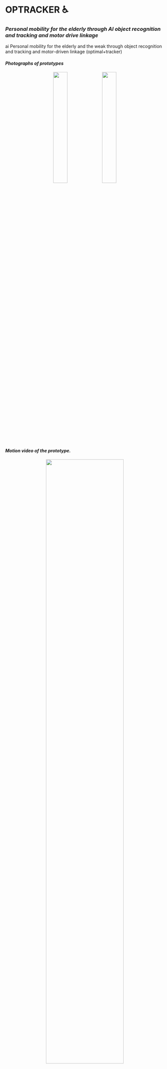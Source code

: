 # OPTRACKER ♿

### _Personal mobility for the elderly through AI object recognition and tracking and motor drive linkage_

ai Personal mobility for the elderly and the weak through object recognition and tracking and motor-driven linkage (optimal+tracker)


#### ***Photographs of prototypes***

<p align="center">
  <img width="30%" src="https://user-images.githubusercontent.com/76834485/143730232-b5bf2d1c-9228-44b2-82cc-51c871d5ced6.jpg"/>
  <img width="30%" src="https://user-images.githubusercontent.com/76834485/143730438-1c76d6cc-87fa-431e-ae18-54aa6e8a1354.jpg"/>
</p>

#### ***Motion video of the prototype.***
<p align="center">
  <img width="70%" src="https://user-images.githubusercontent.com/76834485/143730106-6bb5223e-7c77-476f-9d5f-ee3abcb4cedf.gif"/>
  <img width="70%" src="https://user-images.githubusercontent.com/76834485/143730157-0ec468fb-d2e1-48fe-844b-4f2c8d872bbc.gif"/>
 </p>

<br/>

## Contents
[Ⅰ.Introduction](#Introduction)
[Ⅱ.Design Objective](#Design-Objective)
[Ⅲ.Sortware Design](#Software-Design)
[Ⅳ.Hardware Design](#Hardware-Design)
[Ⅴ.Conclusion](#Conclusion)

## Introduction

With the advancement of technology, ***autonomous driving-oriented future mobility*** is becoming a reality, not a distant future. Accordingly, social interest in how future mobility technology can be applied to the transportation disadvantaged is also increasing. In order to move forward to a better future away from the reality where everyone cannot enjoy the advantages of future mobility, various forms of personal mobility and new modes of transportation such as PBV (Purpose Built Vehicle) that can be used by everyone are needed!

<br/>

***Wheelchairs*** show their true value when various functions are added to the purpose or user specificity. Users with visual or hearing difficulties, as well as situations where walking or movement is difficult for physical reasons, can use functions such as autonomous driving to move to their destination without the help of a guardian.

## Design Objective

Personal mobility development uses **AI object recognition and tracking technology** to recognize only one of the various objects captured by the camera in real time, and to **link the coordinate value of the object to motor driving** to drive only the object at a certain distance.

- Implementation of autonomous driving technology at limited cost
- Solving the safety problem of autonomous driving by maintaining distance
- Implementation of object recognition technology that is not limited by special devices

## Software Design

The solution OPTRACKER we propose has ***four main functions***
<br/>
:star: Recognize a specific object and track the recognized object in real time. It drives the motor based on the coordinates of the recognized object and operates the manufactured hardware.

### Object Detection
We use the [yolov5](https://github.com/ultralytics/yolov5) algorithm to detect objects in real time. In order to define the object to be tracked as one person, an algorithm was used to track only the object after first registering the object with the camera.




## Hardware Design

